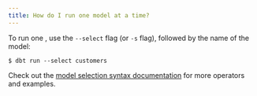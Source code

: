 ```yaml
---
title: How do I run one model at a time?
---
```


To run one <Term id="model" />, use the `--select` flag (or `-s` flag), followed by the name of the model:


```
$ dbt run --select customers
```

Check out the [model selection syntax documentation](node-selection/syntax) for more operators and examples.
